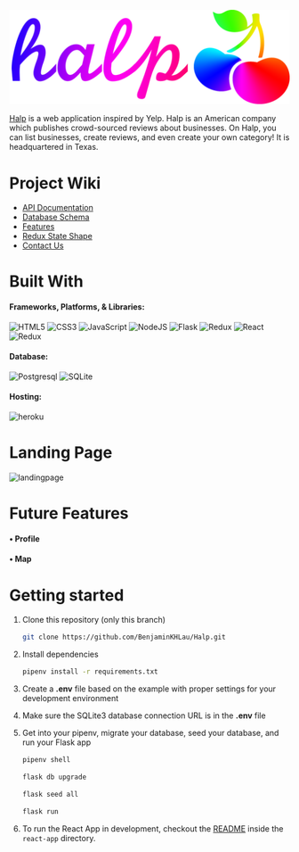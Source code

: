 ![clonebnb-logo]

[clonebnb-logo]: ./react-app/src/components/halplogo.png

[Halp](https://halpimhungry.herokuapp.com/) is a web application inspired by Yelp. Halp is an American company which publishes crowd-sourced reviews about businesses. On Halp, you can list businesses, create reviews, and even create your own category! It is headquartered in Texas.


# Project Wiki
* [API Documentation](https://github.com/BenjaminKHLau/Halp/wiki/API-Documentation)
* [Database Schema](https://github.com/BenjaminKHLau/Halp/wiki/Database-Schema)
* [Features](https://github.com/BenjaminKHLau/Halp/wiki/Halp-Features)
* [Redux State Shape](https://github.com/BenjaminKHLau/Halp/wiki/Redux-Store-Shape)
* [Contact Us](https://github.com/BenjaminKHLau/Halp/wiki/Contact-Us)


# Built With
#### Frameworks, Platforms, & Libraries:
![HTML5](https://img.shields.io/badge/html5-%23E34F26.svg?style=for-the-badge&logo=html5&logoColor=white)
![CSS3](https://img.shields.io/badge/css3-%231572B6.svg?style=for-the-badge&logo=css3&logoColor=white)
![JavaScript](https://img.shields.io/badge/javascript-%23323330.svg?style=for-the-badge&logo=javascript&logoColor=%23F7DF1E)
![NodeJS](https://img.shields.io/badge/node.js-6DA55F?style=for-the-badge&logo=node.js&logoColor=white)
![Flask](https://img.shields.io/badge/Flask-BDBDBD?style=for-the-badge&logo=Flask&logoColor=black)
![Redux](https://img.shields.io/badge/Python-%23F7DF1E?style=for-the-badge&logo=Python&logoColor=black)
![React](https://img.shields.io/badge/react-%2320232a.svg?style=for-the-badge&logo=react&logoColor=%2361DAFB)
![Redux](https://img.shields.io/badge/redux-%23593d88.svg?style=for-the-badge&logo=redux&logoColor=white)

#### Database:
![Postgresql](https://img.shields.io/badge/postgresql-%23316192.svg?style=for-the-badge&logo=postgresql&logoColor=white)
![SQLite](https://img.shields.io/badge/sqlite-%2307405e.svg?style=for-the-badge&logo=sqlite&logoColor=white)

#### Hosting:
![heroku](https://img.shields.io/badge/Heroku-430098?style=for-the-badge&logo=Heroku&logoColor=white)


# Landing Page

<img width="1430" alt="landingpage" src="https://user-images.githubusercontent.com/103297104/197286081-8923269b-816a-404b-8a45-1f30d31c75db.png">


# Future Features

#### • Profile
#### • Map


# Getting started
1. Clone this repository (only this branch)

   ```bash
   git clone https://github.com/BenjaminKHLau/Halp.git
   ```

2. Install dependencies

      ```bash
      pipenv install -r requirements.txt
      ```

3. Create a **.env** file based on the example with proper settings for your
   development environment
4. Make sure the SQLite3 database connection URL is in the **.env** file

5. Get into your pipenv, migrate your database, seed your database, and run your Flask app

   ```bash
   pipenv shell
   ```

   ```bash
   flask db upgrade
   ```

   ```bash
   flask seed all
   ```

   ```bash
   flask run
   ```

6. To run the React App in development, checkout the [README](./react-app/README.md) inside the `react-app` directory.


